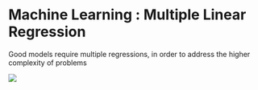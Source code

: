 # Machine Learning : Multiple Linear Regression

Good models require multiple regressions, in order to address the higher complexity of problems 

<img src="https://render.githubusercontent.com/render/math?math= yhat = b_0%2Bb_1">
